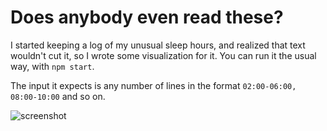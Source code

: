 # Does anybody even read these?

I started keeping a log of my unusual sleep hours, and realized that text wouldn't cut it, so I wrote some visualization for it. You can run it the usual way, with `npm start`.

The input it expects is any number of lines in the format `02:00-06:00, 08:00-10:00` and so on. 

![screenshot](https://i.imgur.com/IEoSger.png)
